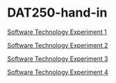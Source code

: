 # DAT250-hand-in

[Software Technology Experiment 1](dat250-expass1.md)   

[Software Technology Experiment 2](dat250-expass2.md)   

[Software Technology Experiment 3](dat250-expass3.md)   

[Software Technology Experiment 4](dat250-expass4.md)   